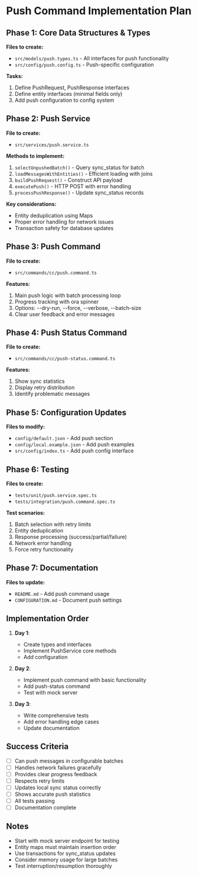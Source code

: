 # Push Command Implementation Plan

## Phase 1: Core Data Structures & Types
**Files to create:**
- `src/models/push.types.ts` - All interfaces for push functionality
- `src/config/push.config.ts` - Push-specific configuration

**Tasks:**
1. Define PushRequest, PushResponse interfaces
2. Define entity interfaces (minimal fields only)
3. Add push configuration to config system

## Phase 2: Push Service
**File to create:**
- `src/services/push.service.ts`

**Methods to implement:**
1. `selectUnpushedBatch()` - Query sync_status for batch
2. `loadMessagesWithEntities()` - Efficient loading with joins
3. `buildPushRequest()` - Construct API payload
4. `executePush()` - HTTP POST with error handling
5. `processPushResponse()` - Update sync_status records

**Key considerations:**
- Entity deduplication using Maps
- Proper error handling for network issues
- Transaction safety for database updates

## Phase 3: Push Command
**File to create:**
- `src/commands/cc/push.command.ts`

**Features:**
1. Main push logic with batch processing loop
2. Progress tracking with ora spinner
3. Options: --dry-run, --force, --verbose, --batch-size
4. Clear user feedback and error messages

## Phase 4: Push Status Command
**File to create:**
- `src/commands/cc/push-status.command.ts`

**Features:**
1. Show sync statistics
2. Display retry distribution
3. Identify problematic messages

## Phase 5: Configuration Updates
**Files to modify:**
- `config/default.json` - Add push section
- `config/local.example.json` - Add push examples
- `src/config/index.ts` - Add push config interface

## Phase 6: Testing
**Files to create:**
- `tests/unit/push.service.spec.ts`
- `tests/integration/push.command.spec.ts`

**Test scenarios:**
1. Batch selection with retry limits
2. Entity deduplication
3. Response processing (success/partial/failure)
4. Network error handling
5. Force retry functionality

## Phase 7: Documentation
**Files to update:**
- `README.md` - Add push command usage
- `CONFIGURATION.md` - Document push settings

## Implementation Order

1. **Day 1**: 
   - Create types and interfaces
   - Implement PushService core methods
   - Add configuration

2. **Day 2**:
   - Implement push command with basic functionality
   - Add push-status command
   - Test with mock server

3. **Day 3**:
   - Write comprehensive tests
   - Add error handling edge cases
   - Update documentation

## Success Criteria

- [ ] Can push messages in configurable batches
- [ ] Handles network failures gracefully
- [ ] Provides clear progress feedback
- [ ] Respects retry limits
- [ ] Updates local sync status correctly
- [ ] Shows accurate push statistics
- [ ] All tests passing
- [ ] Documentation complete

## Notes

- Start with mock server endpoint for testing
- Entity maps must maintain insertion order
- Use transactions for sync_status updates
- Consider memory usage for large batches
- Test interruption/resumption thoroughly